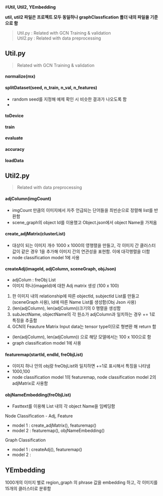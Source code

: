 #**Util, Util2, YEmbedding**


**util, util2 파일은 프로젝트 모두 동일하나 graphClassfication 폴더 내의 파일을 기준으로 함**

> Util.py : Related with GCN Training & validation   
> Util2.py : Related with data preprocessing   


## Util.py
> Related with GCN Training & validation
>

#### normalize(mx)


#### splitDataset(seed, n_train, n_val, n_features) 
- random seed를 지정해 예제 확인 시 비슷한 결과가 나오도록 함
- 


#### toDevice


#### train

#### evaluate

#### accuracy

#### loadData







## Util2.py
> Related with data preprocessing

#### adjColumn(imgCount)
- imgCount 만큼의 이미지에서 자주 언급되는 단어들을 최빈순으로 정렬해 list를 반환함  
- scene_graph의 object Id를 이용했고 Object.json에서 object Name을 가져옴


#### create_adjMatrix(clusterList) 
- 대상이 되는 이미지 개수 1000 x 1000의 영행렬을 만들고, 각 이미지 간 클러스터 값이 같은 경우 1을 추가해 이미지 간의 연관성을 표현함. 이에 대각행렬을 더함
- node classification model 1에 사용


#### createAdj(imageId, adjColumn, sceneGraph, objJson) 
- adjColum : freObj List
- 이미지 하나(imageId)에 대한 Adj matrix 생성 (100 x 100)
1. 한 이미지 내의 relationship에 따른 objectId, subjectId List를 만들고(sceneGraph 사용), Id에 따른 Name List를 생성함(Obj Json 사용)
2. (len(adjColumn), len(adjColumn))크기의 0 행렬을 생성함
3. subJectName, objectName의 각 원소가 adjColumn과 일치하는 경우 += 1로 특징을 추출함
4. GCN의 Feauture Matrix Input data는 tensor type이므로 형변환 해 return 함
- (len(adjColumn), len(adjColumn)) 으로 해당 모델에서는 100 x 100으로 함
- graph classification model 1에 사용



#### featuremap(startId, endId, freObjList) 
- 이미지 하나 안의 obj랑 freObjList와 일치하면 +=1로 표시해서 특징을 나타냄
- 1000,100
- node classification model 1의 featuremap, node classification model 2의 adjMatrix로 사용함


#### objNameEmbedding(freObjList)
- Fasttext를 이용해 List 내의 각 object Name을 임베딩함





Node Classification - Adj, Feature
- model 1 : create_adjMatrix(), featuremap()
- model 2 : featuremap(), objNameEmbedding()

Graph Classification 
- model 1 : createAdj(), featuremap()
- model 2 : 




## YEmbedding
1000개의 이미지 별로 region_graph 의 phrase 값을 embedding 하고, 각 이미지를 15개의 클러스터로 분류함

